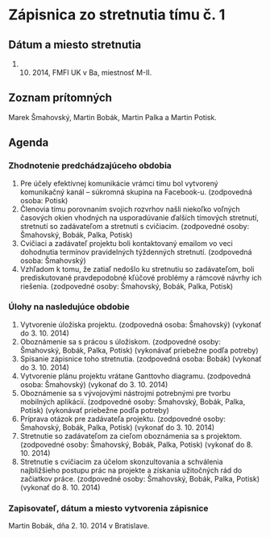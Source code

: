 # Zápisnica zo stretnutia tímu č. 1
## Dátum a miesto stretnutia
1. 10. 2014, FMFI UK v Ba, miestnosť M-II.

## Zoznam prítomných
Marek Šmahovský, Martin Bobák, Martin Palka a Martin Potisk.

## Agenda
### Zhodnotenie predchádzajúceho obdobia
1. Pre účely efektívnej komunikácie vrámci tímu bol vytvorený komunikačný kanál – súkromná skupina na Facebook-u. (zodpovedná osoba: Potisk)
2. Členovia tímu porovnaním svojich rozvrhov našli niekoľko  voľných časových okien vhodných na usporadúvanie ďalších tímových stretnutí, stretnutí so zadávateľom a stretnutí s cvičiacim. (zodpovedné osoby: Šmahovský, Bobák, Palka, Potisk)
3. Cvičiaci a zadávateľ projektu boli kontaktovaný emailom vo veci dohodnutia termínov pravidelných týždenných stretnutí. (zodpovedná osoba: Šmahovský)
4. Vzhľadom k tomu, že zatiaľ nedošlo ku stretnutiu so zadávateľom, boli prediskutované pravdepodobné kľúčové problémy a rámcové návrhy ich riešenia. (zodpovedné osoby: Šmahovský, Bobák, Palka, Potisk)

### Úlohy na nasledujúce obdobie
1. Vytvorenie úložiska projektu. (zodpovedná osoba: Šmahovský) (vykonať do 3. 10. 2014)
2. Oboznámenie sa s prácou s úložiskom. (zodpovedné osoby: Šmahovský, Bobák, Palka, Potisk) (vykonávať priebežne podľa potreby)
3. Spísanie zápisnice toho stretnutia. (zodpovedná osoba: Bobák) (vykonať do 3. 10. 2014)
4. Vytvorenie plánu projektu vrátane Ganttovho diagramu. (zodpovedná osoba: Šmahovský) (vykonať do 3. 10. 2014)
5. Oboznámenie sa s vývojovými nástrojmi potrebnými pre tvorbu mobilných aplikácií. (zodpovedné osoby: Šmahovský, Bobák, Palka, Potisk) (vykonávať priebežne podľa potreby)
6. Príprava otázok pre zadávateľa projektu. (zodpovedné osoby: Šmahovský, Bobák, Palka, Potisk) (vykonať do 3. 10. 2014)
7. Stretnutie so zadávateľom za cieľom oboznámenia sa s projektom. (zodpovedné osoby: Šmahovský, Bobák, Palka, Potisk) (vykonať do 8. 10. 2014)
8. Stretnutie s cvičiacim za účelom skonzultovania a schválenia najbližšieho postupu prác na projekte a získania užitočných rád do začiatkov práce. (zodpovedné osoby: Šmahovský, Bobák, Palka, Potisk) (vykonať do 8. 10. 2014)

### Zapisovateľ, dátum a miesto vytvorenia zápisnice
Martin Bobák, dňa 2. 10. 2014 v Bratislave.
